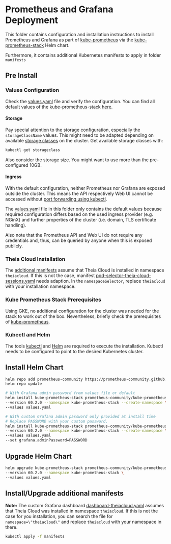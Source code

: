 # Prometheus and Grafana Deployment

This folder contains configuration and installation instructions to install Prometheus and Grafana as part of [kube-prometheus](https://github.com/prometheus-operator/kube-prometheus) via the [kube-prometheus-stack](https://github.com/prometheus-community/helm-charts/blob/main/charts/kube-prometheus-stack/README.md) Helm chart.

Furthermore, it contains additional Kubernetes manifests to apply in folder `manifests`

## Pre Install

### Values Configuration

Check the [values.yaml](./values.yaml) file and verify the configuration.
You can find all default values of the kube-prometheus-stack [here](https://github.com/prometheus-community/helm-charts/blob/bc0959503f375cade19ccaa65b609133814a9861/charts/kube-prometheus-stack/values.yaml).

#### Storage

Pay special attention to the storage configuration, especially the `storageClassName` values.
This might need to be adapted depending on available [storage classes](https://kubernetes.io/docs/concepts/storage/storage-classes/) on the cluster.
Get available storage classes with:

```sh
kubectl get storageclass
```

Also consider the storage size. You might want to use more than the pre-configured 10GB.

#### Ingress

With the default configuration, neither Prometheus nor Grafana are exposed outside the cluster.
This means the API respectively Web UI cannot be accessed without [port forwarding using kubectl](https://kubernetes.io/docs/reference/kubectl/generated/kubectl_port-forward/).

The [values.yaml](./values.yaml) file in this folder only contains the default values
because required configuration differs based on the used ingress provider (e.g. NGinX) and
further properties of the cluster (i.e. domain, TLS certificate handling).

Also note that the Prometheus API and Web UI do not require any credentials and, thus,
can be queried by anyone when this is exposed publicly.

### Theia Cloud Installation

The [additional manifests](./manifests/) assume that Theia Cloud is installed in namespace `theiacloud`.
If this is not the case, manifest [pod-selector-theia-cloud-sessions.yaml](./manifests/pod-selector-theia-cloud-sessions.yaml) needs adaption.
In the `namespaceSelector`, replace `theiacloud` with your installation namespace.

### Kube Prometheus Stack Prerequisites

Using GKE, no additional configuration for the cluster was needed for the stack to work out of the box.
Nevertheless, briefly check the prerequisites of [kube-prometheus](https://github.com/prometheus-operator/kube-prometheus/blob/main/README.md#prerequisites).

### Kubectl and Helm

The tools [kubectl](https://kubernetes.io/docs/reference/kubectl/) and [Helm](https://helm.sh/docs) are required to execute the installation.
Kubectl needs to be configured to point to the desired Kubernetes cluster.

## Install Helm Chart

```sh
helm repo add prometheus-community https://prometheus-community.github.io/helm-charts
helm repo update

# With Grafana admin password from values file or default
helm install kube-prometheus-stack prometheus-community/kube-prometheus-stack \
--version 60.2.0 --namespace kube-prometheus-stack --create-namespace \
--values values.yaml

# With custom Grafana admin password only provided at install time
# Replace PASSWORD with your custom password.
helm install kube-prometheus-stack prometheus-community/kube-prometheus-stack \
--version 60.2.0 --namespace kube-prometheus-stack --create-namespace \
--values values.yaml
--set grafana.adminPassword=PASSWORD
```

## Upgrade Helm Chart

```sh
helm upgrade kube-prometheus-stack prometheus-community/kube-prometheus-stack \
--version 60.2.0 --namespace kube-prometheus-stack \
--values values.yaml
```

## Install/Upgrade additional manifests

**Note:** The custom Grafana dashboard [dashboard-theiacloud.yaml](./manifests/dashboard-theiacloud.yaml) assumes that Theia Cloud was installed in namespace `theiacloud`.
If this is not the case for you installation, you can search the file for `namespace=\"theiacloud\"` and replace `theiacloud` with your namespace in there.

```sh
kubectl apply -f manifests
```
